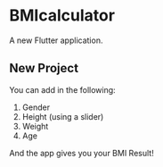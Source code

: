 # BMIcalculator

A new Flutter application.

## New Project

You can add in the following: 
1. Gender
2. Height (using a slider)
3. Weight 
4. Age 

And the app gives you your BMI Result!

